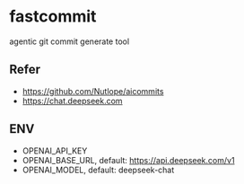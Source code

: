 # fastcommit
agentic git commit generate tool

## Refer
- https://github.com/Nutlope/aicommits
- https://chat.deepseek.com

## ENV
- OPENAI_API_KEY
- OPENAI_BASE_URL, default: https://api.deepseek.com/v1
- OPENAI_MODEL, default: deepseek-chat

